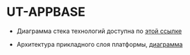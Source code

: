 # UT-APPBASE
- Диаграмма стека технологий доступна по [этой ссылке](https://www.draw.io/#Hu-transnet%2FUT-APPBASE%2Ftechnology_stack%2Fdrawings%2FTechnologyStack.xml)

- Архитектура прикладного слоя платформы, [диаграмма](https://www.draw.io/#Hu-transnet%2FUT-APPBASE%2Ftechnology_stack%2Fdrawings%2Fapp_data_model.xml)
